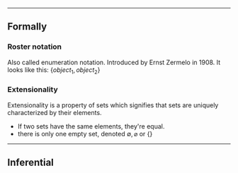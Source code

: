 

---

## Formally

### Roster notation

Also called enumeration notation. Introduced by Ernst Zermelo in 1908.
It looks like this: ${ \{ object_{1}, object_{2} \} }$

### Extensionality

Extensionality is a property of sets which signifies that sets are uniquely characterized by their elements.
- If two sets have the same elements, they're equal.
- there is only one empty set, denoted ${ \emptyset, \varnothing }$ or ${ \{  \} }$

---

## Inferential